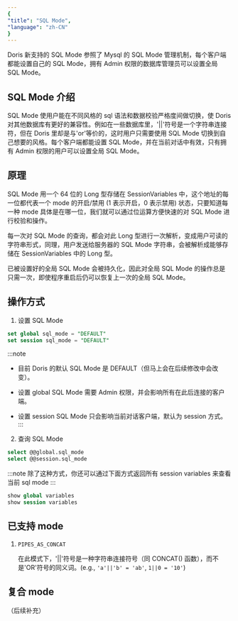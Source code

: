 ```yaml
---
{
"title": "SQL Mode",
"language": "zh-CN"
}
---
```


<!-- 
Licensed to the Apache Software Foundation (ASF) under one
or more contributor license agreements.  See the NOTICE file
distributed with this work for additional information
regarding copyright ownership.  The ASF licenses this file
to you under the Apache License, Version 2.0 (the
"License"); you may not use this file except in compliance
with the License.  You may obtain a copy of the License at

  http://www.apache.org/licenses/LICENSE-2.0

Unless required by applicable law or agreed to in writing,
software distributed under the License is distributed on an
"AS IS" BASIS, WITHOUT WARRANTIES OR CONDITIONS OF ANY
KIND, either express or implied.  See the License for the
specific language governing permissions and limitations
under the License.
-->



Doris 新支持的 SQL Mode 参照了 Mysql 的 SQL Mode 管理机制，每个客户端都能设置自己的 SQL Mode，拥有 Admin 权限的数据库管理员可以设置全局 SQL Mode。

## SQL Mode 介绍

SQL Mode 使用户能在不同风格的 sql 语法和数据校验严格度间做切换，使 Doris 对其他数据库有更好的兼容性。例如在一些数据库里，'||'符号是一个字符串连接符，但在 Doris 里却是与'or'等价的，这时用户只需要使用 SQL Mode 切换到自己想要的风格。每个客户端都能设置 SQL Mode，并在当前对话中有效，只有拥有 Admin 权限的用户可以设置全局 SQL Mode。

## 原理

SQL Mode 用一个 64 位的 Long 型存储在 SessionVariables 中，这个地址的每一位都代表一个 mode 的开启/禁用 (1 表示开启，0 表示禁用) 状态，只要知道每一种 mode 具体是在哪一位，我们就可以通过位运算方便快速的对 SQL Mode 进行校验和操作。

每一次对 SQL Mode 的查询，都会对此 Long 型进行一次解析，变成用户可读的字符串形式，同理，用户发送给服务器的 SQL Mode 字符串，会被解析成能够存储在 SessionVariables 中的 Long 型。

已被设置好的全局 SQL Mode 会被持久化，因此对全局 SQL Mode 的操作总是只需一次，即使程序重启后仍可以恢复上一次的全局 SQL Mode。

## 操作方式

1. 设置 SQL Mode

```sql
set global sql_mode = "DEFAULT"
set session sql_mode = "DEFAULT"
```
:::note
- 目前 Doris 的默认 SQL Mode 是 DEFAULT（但马上会在后续修改中会改变）。

- 设置 global SQL Mode 需要 Admin 权限，并会影响所有在此后连接的客户端。

- 设置 session SQL Mode 只会影响当前对话客户端，默认为 session 方式。
:::

2. 查询 SQL Mode

```sql
select @@global.sql_mode
select @@session.sql_mode
```

:::note
除了这种方式，你还可以通过下面方式返回所有 session variables 来查看当前 sql mode
:::

```sql
show global variables
show session variables
```

## 已支持 mode

1. `PIPES_AS_CONCAT`

   在此模式下，'||'符号是一种字符串连接符号（同 CONCAT() 函数），而不是'OR'符号的同义词。(e.g., `'a'||'b' = 'ab'`, `1||0 = '10'`)

## 复合 mode

（后续补充）
